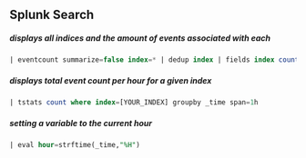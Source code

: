 ## Splunk Search
##### displays all indices and the amount of events associated with each
```sql
| eventcount summarize=false index=* | dedup index | fields index count
```
##### displays total event count per hour for a given index
```sql
| tstats count where index=[YOUR_INDEX] groupby _time span=1h 
```
##### setting a variable to the current hour
```sql
| eval hour=strftime(_time,"%H")
```
